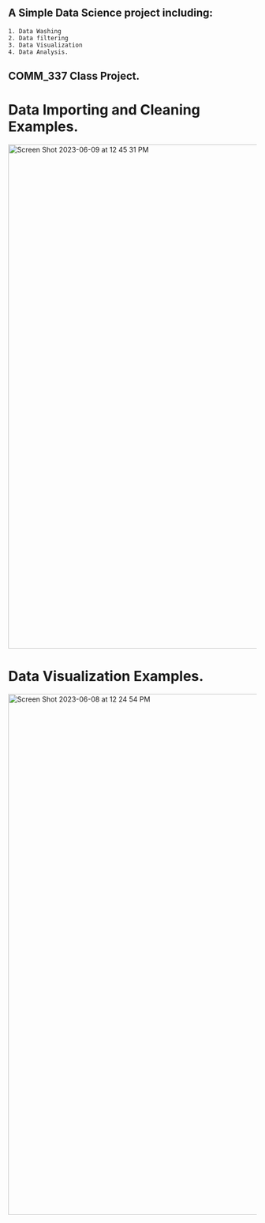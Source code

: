 ## A Simple Data Science project including: 
    1. Data Washing 
    2. Data filtering
    3. Data Visualization
    4. Data Analysis.
## COMM_337 Class Project.



# Data Importing and Cleaning Examples.
<img width="1021" alt="Screen Shot 2023-06-09 at 12 45 31 PM" src="https://github.com/qinhan099/COMM337_DSProject1/assets/55380062/d7dc0aa1-bb75-4061-8442-dd91ace3e265">

# Data Visualization Examples.

<img width="1055" alt="Screen Shot 2023-06-08 at 12 24 54 PM" src="https://github.com/qinhan099/COMM337_DSProject1/assets/55380062/15c39b1e-47ac-4f4d-9597-2ec2226431a2">

